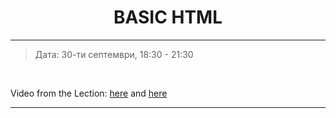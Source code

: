 <h1 align="center">BASIC HTML</h1>

<hr>

<blockquote>
    <p>Дата: 30-ти септември, 18:30 - 21:30</p>
</blockquote>

<br>

<p>
    Video from the Lection: <a href="https://www.youtube.com/watch?v=yJhqRspz1FM">here</a>
    and
    <a href="https://www.youtube.com/watch?v=WIcto48EwS4">here</a>
</p>

<hr>